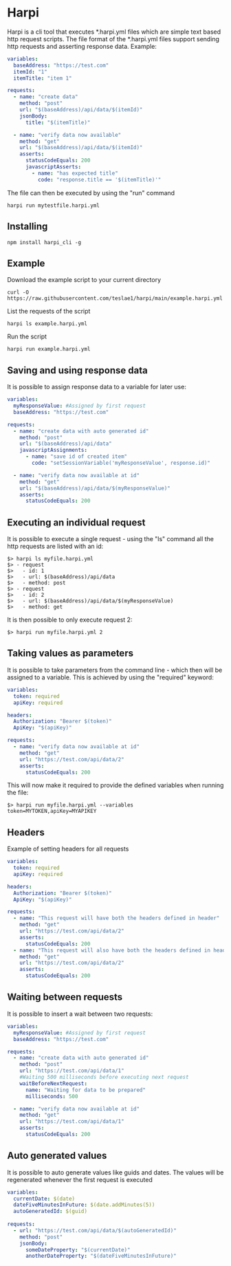# Harpi 
Harpi is a cli tool that executes *.harpi.yml files which are simple text based http request scripts.
The file format of the *.harpi.yml files support sending http requests and asserting response data. 
Example:
```yml
variables:
  baseAddress: "https://test.com"
  itemId: "1" 
  itemTitle: "item 1"

requests:
  - name: "create data"
    method: "post"
    url: "$(baseAddress)/api/data/$(itemId)"
    jsonBody: 
      title: "$(itemTitle)"

  - name: "verify data now available"
    method: "get"
    url: "$(baseAddress)/api/data/$(itemId)"
    asserts:
      statusCodeEquals: 200
      javascriptAsserts:
        - name: "has expected title" 
          code: "response.title == '$(itemTitle)'"
```
The file can then be executed by using the "run" command
```
harpi run mytestfile.harpi.yml
```
## Installing 
```
npm install harpi_cli -g
```
## Example
Download the example script to your current directory
```
curl -O https://raw.githubusercontent.com/teslae1/harpi/main/example.harpi.yml
```
List the requests of the script
```
harpi ls example.harpi.yml
```
Run the script 
```
harpi run example.harpi.yml 
```
## Saving and using response data
It is possible to assign response data to a variable for later use:
```yml
variables:
  myResponseValue: #Assigned by first request
  baseAddress: "https://test.com"

requests:
  - name: "create data with auto generated id"
    method: "post"
    url: "$(baseAddress)/api/data"
    javascriptAssignments:
      - name: "save id of created item"
        code: "setSessionVariable('myResponseValue', response.id)"

  - name: "verify data now available at id"
    method: "get"
    url: "$(baseAddress)/api/data/$(myResponseValue)"
    asserts:
      statusCodeEquals: 200
```
## Executing an individual request
It is possible to execute a single request - using the "ls" command all the http requests are listed with an id:

```
$> harpi ls myfile.harpi.yml
$> - request
$>   - id: 1
$>   - url: $(baseAddress)/api/data
$>   - method: post
$> - request
$>   - id: 2
$>   - url: $(baseAddress)/api/data/$(myResponseValue)
$>   - method: get
```

It is then possible to only execute request 2:
```
$> harpi run myfile.harpi.yml 2
```
## Taking values as parameters
It is possible to take parameters from the command line - which then will be assigned to a variable. 
This is achieved by using the "required" keyword:

```yml
variables:
  token: required 
  apiKey: required

headers:
  Authorization: "Bearer $(token)"
  ApiKey: "$(apiKey)"

requests:
  - name: "verify data now available at id"
    method: "get"
    url: "https://test.com/api/data/2"
    asserts:
      statusCodeEquals: 200
```

This will now make it required to provide the defined variables when running the file:

```
$> harpi run myfile.harpi.yml --variables token=MYTOKEN,apiKey=MYAPIKEY
```

## Headers
Example of setting headers for all requests
```yml
variables:
  token: required 
  apiKey: required

headers:
  Authorization: "Bearer $(token)"
  ApiKey: "$(apiKey)"

requests:
  - name: "This request will have both the headers defined in header"
    method: "get"
    url: "https://test.com/api/data/2"
    asserts:
      statusCodeEquals: 200
  - name: "This request will also have both the headers defined in header"
    method: "get"
    url: "https://test.com/api/data/2"
    asserts:
      statusCodeEquals: 200
```

## Waiting between requests
It is possible to insert a wait between two requests:
```yml
variables:
  myResponseValue: #Assigned by first request
  baseAddress: "https://test.com"

requests:
  - name: "create data with auto generated id"
    method: "post"
    url: "https://test.com/api/data/1"
    #Waiting 500 milliseconds before executing next request
    waitBeforeNextRequest:
      name: "Waiting for data to be prepared"
      milliseconds: 500

  - name: "verify data now available at id"
    method: "get"
    url: "https://test.com/api/data/1"
    asserts:
      statusCodeEquals: 200
```

## Auto generated values
It is possible to auto generate values like guids and dates. 
The values will be regenerated whenever the first request is executed
```yml
variables:
  currentDate: $(date)
  dateFiveMinutesInFuture: $(date.addMinutes(5))
  autoGeneratedId: $(guid)
  
requests:
  - url: "https://test.com/api/data/$(autoGeneratedId)"
    method: "post"
    jsonBody:
      someDateProperty: "$(currentDate)"
      anotherDateProperty: "$(dateFiveMinutesInFuture)"
```

